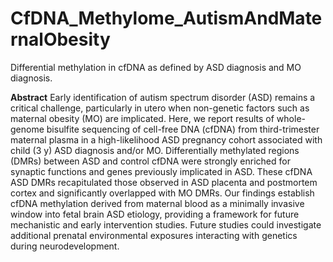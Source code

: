 # CfDNA_Methylome_AutismAndMaternalObesity
Differential methylation in cfDNA as defined by ASD diagnosis and MO diagnosis. 

**Abstract**
Early identification of autism spectrum disorder (ASD) remains a critical challenge, particularly in utero when non-genetic factors such as maternal obesity (MO) are implicated. Here, we report results of whole-genome bisulfite sequencing of cell-free DNA (cfDNA) from third-trimester maternal plasma in a high-likelihood ASD pregnancy cohort associated with child (3 y) ASD diagnosis and/or MO. Differentially methylated regions (DMRs) between ASD and control cfDNA were strongly enriched for synaptic functions and  genes previously implicated in ASD. These cfDNA ASD DMRs recapitulated those observed in ASD placenta and postmortem cortex and significantly overlapped with MO DMRs. Our findings establish cfDNA methylation derived from maternal blood as a minimally invasive window into fetal brain ASD etiology, providing a framework for future mechanistic and early intervention studies. Future studies could investigate additional prenatal environmental exposures interacting with genetics during neurodevelopment.
